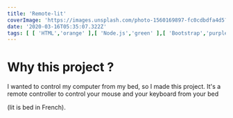 ```yaml
---
title: 'Remote-lit'
coverImage: 'https://images.unsplash.com/photo-1560169897-fc0cdbdfa4d5?ixlib=rb-1.2.1&ixid=MnwxMjA3fDB8MHxwaG90by1wYWdlfHx8fGVufDB8fHx8&auto=format&fit=crop&w=1472&q=80'
date: '2020-03-16T05:35:07.322Z'
tags: [ [ 'HTML','orange' ],[ 'Node.js','green' ],[ 'Bootstrap','purple' ] ]
---
```


# Why this project ?

I wanted to control my computer from my bed, so I made this project.
It's a remote controller to control your mouse and your keyboard from your bed
<!--more-->
(lit is bed in French).
